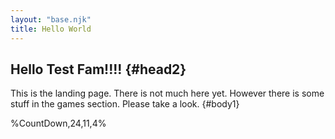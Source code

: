 ```yaml
---
layout: "base.njk"
title: Hello World
---
```


## Hello Test Fam!!!! {#head2}

This is the landing page. There is not much here yet. However there is some stuff in the games section. Please take a look. {#body1}


%CountDown,24,11,4%